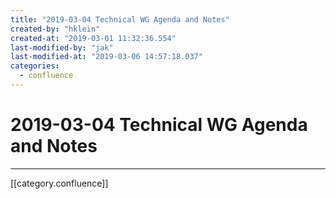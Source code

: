 ```yaml
---
title: "2019-03-04 Technical WG Agenda and Notes"
created-by: "hklein"
created-at: "2019-03-01 11:32:36.554"
last-modified-by: "jak"
last-modified-at: "2019-03-06 14:57:18.037"
categories:
  - confluence
---
```


# 2019-03-04 Technical WG Agenda and Notes


---

[[category.confluence]]
